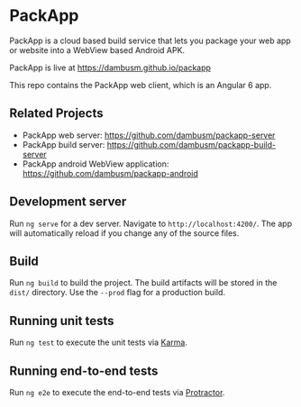 # PackApp

PackApp is a cloud based build service that lets you package your web app or website into a WebView based Android APK.

PackApp is live at https://dambusm.github.io/packapp

This repo contains the PackApp web client, which is an Angular 6 app.

## Related Projects

- PackApp web server: https://github.com/dambusm/packapp-server
- PackApp build server: https://github.com/dambusm/packapp-build-server
- PackApp android WebView application: https://github.com/dambusm/packapp-android

## Development server

Run `ng serve` for a dev server. Navigate to `http://localhost:4200/`. The app will automatically reload if you change any of the source files.

## Build

Run `ng build` to build the project. The build artifacts will be stored in the `dist/` directory. Use the `--prod` flag for a production build.

## Running unit tests

Run `ng test` to execute the unit tests via [Karma](https://karma-runner.github.io).

## Running end-to-end tests

Run `ng e2e` to execute the end-to-end tests via [Protractor](http://www.protractortest.org/).
